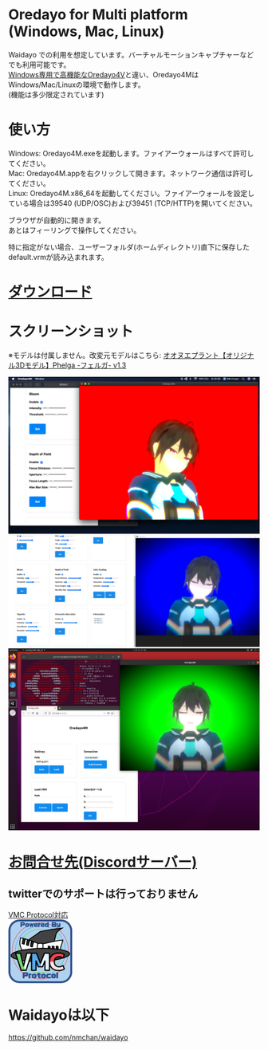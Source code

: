 # Oredayo for Multi platform (Windows, Mac, Linux)
Waidayo での利用を想定しています。バーチャルモーションキャプチャーなどでも利用可能です。  
[Windows専用で高機能なOredayo4V](https://github.com/gpsnmeajp/Oredayo4V)と違い、Oredayo4MはWindows/Mac/Linuxの環境で動作します。  
(機能は多少限定されています)

# 使い方
Windows: Oredayo4M.exeを起動します。ファイアーウォールはすべて許可してください。  
Mac: Oredayo4M.appを右クリックして開きます。ネットワーク通信は許可してください。  
Linux: Oredayo4M.x86_64を起動してください。ファイアーウォールを設定している場合は39540 (UDP/OSC)および39451 (TCP/HTTP)を開いてください。  
  
ブラウザが自動的に開きます。  
あとはフィーリングで操作してください。  
  
特に指定がない場合、ユーザーフォルダ(ホームディレクトリ)直下に保存したdefault.vrmが読み込まれます。  

# [ダウンロード](https://github.com/gpsnmeajp/Oredayo4M/releases)

# スクリーンショット
※モデルは付属しません。改変元モデルはこちら: [オオヌエプラント【オリジナル3Dモデル】Phelga -フェルガ- v1.3](https://kazehokora.booth.pm/items/1678402)

<img src="https://github.com/gpsnmeajp/Oredayo4M/blob/main/README-image/Mac.png?raw=true"></img>
<img src="https://github.com/gpsnmeajp/Oredayo4M/blob/main/README-image/Win.png?raw=true"></img>
<img src="https://github.com/gpsnmeajp/Oredayo4M/blob/main/README-image/Linux.png?raw=true"></img>

# [お問合せ先(Discordサーバー)](https://discord.gg/nGapSR7)
## twitterでのサポートは行っておりません

[VMC Protocol対応](https://sh-akira.github.io/VirtualMotionCaptureProtocol/)  
<img src="https://github.com/gpsnmeajp/Oredayo4M/blob/main/README-image/vmpc_logo_128x128.png?raw=true"></img>

# Waidayoは以下
https://github.com/nmchan/waidayo

